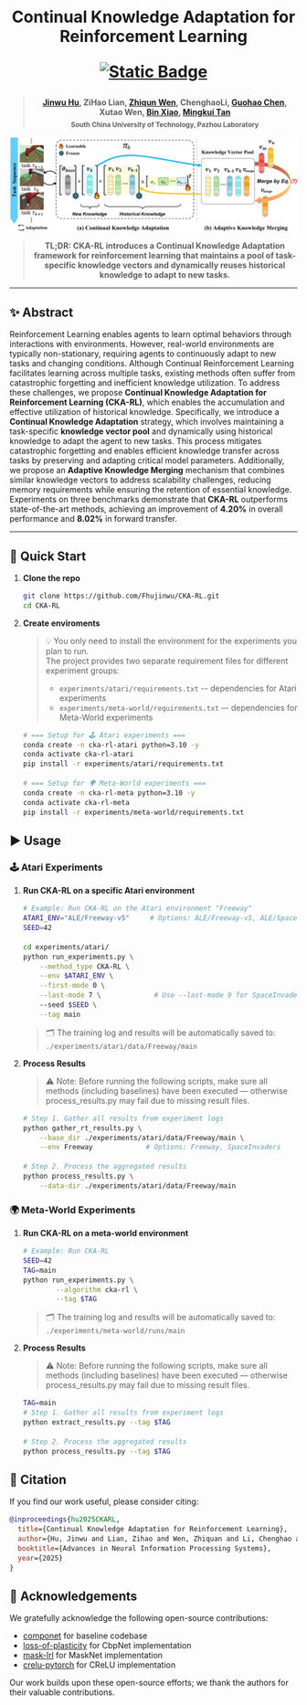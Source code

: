 <h1 align="center">
     <br>Continual Knowledge Adaptation for Reinforcement Learning
<p align="center">
    <a href="https://openreview.net/pdf?id=iCYbIaGKSR">
        <img alt="Static Badge" src="https://img.shields.io/badge/Paper-NeurIPS-red">
    </a>
</p>

<h4 align="center"></a>
     
>[Jinwu Hu](https://scholar.google.com/citations?user=XmqjPi0AAAAJ&hl=en), ZiHao Lian, [Zhiqun Wen](https://scholar.google.com/citations?hl=en&user=w_O5JUYAAAAJ), ChenghaoLi, [Guohao Chen](https://scholar.google.com/citations?user=HZbzdNEAAAAJ&hl=en&oi=ao), Xutao Wen, [Bin Xiao](https://faculty.cqupt.edu.cn/xiaobin/zh_CN/index.htm), [Mingkui Tan](https://tanmingkui.github.io/)\
<sub>South China University of Technology, Pazhou Laboratory</sub>

<p align="center">
  <img src="./assets/CKA_RL.png" alt="CKA-RL" width="700" align="center">
</p>

> **TL;DR:** **CKA-RL** introduces a **Continual Knowledge Adaptation** framework for reinforcement learning that maintains a **pool of task-specific knowledge vectors** and **dynamically reuses historical knowledge** to adapt to new tasks.  

---

## ✨ Abstract
Reinforcement Learning enables agents to learn optimal behaviors through interactions with environments. However, real-world environments are typically non-stationary, requiring agents to continuously adapt to new tasks and changing conditions. Although Continual Reinforcement Learning facilitates learning across multiple tasks, existing methods often suffer from catastrophic forgetting and inefficient knowledge utilization. To address these challenges, we propose **Continual Knowledge Adaptation for Reinforcement Learning (CKA-RL)**, which enables the accumulation and effective utilization of historical knowledge. Specifically, we introduce a **Continual Knowledge Adaptation** strategy, which involves maintaining a task-specific **knowledge vector pool** and dynamically using historical knowledge to adapt the agent to new tasks. This process mitigates catastrophic forgetting and enables efficient knowledge transfer across tasks by preserving and adapting critical model parameters.  Additionally, we propose an **Adaptive Knowledge Merging** mechanism that combines similar knowledge vectors to address scalability challenges, reducing memory requirements while ensuring the retention of essential knowledge. Experiments on three benchmarks demonstrate that **CKA-RL** outperforms state-of-the-art methods, achieving an improvement of **4.20%** in overall performance and **8.02%** in forward transfer.

---

## 🚀 Quick Start 

1. **Clone the repo**
    ```bash
    git clone https://github.com/Fhujinwu/CKA-RL.git
    cd CKA-RL
    ```

2. **Create enviroments**
    >💡 You only need to install the environment for the experiments you plan to run.  
    >The project provides two separate requirement files for different experiment groups:  
    > - `experiments/atari/requirements.txt` -- dependencies for Atari experiments
    > - `experiments/meta-world/requirements.txt` –- dependencies for Meta-World experiments
    ```bash
    # === Setup for 🕹️ Atari experiments ===
    conda create -n cka-rl-atari python=3.10 -y
    conda activate cka-rl-atari
    pip install -r experiments/atari/requirements.txt

    # === Setup for 🌍 Meta-World experiments ===
    conda create -n cka-rl-meta python=3.10 -y
    conda activate cka-rl-meta
    pip install -r experiments/meta-world/requirements.txt
    ```

## ▶️ Usage

### 🕹️ Atari Experiments
1. **Run CKA-RL on a specific Atari environment**

    ```bash
    # Example: Run CKA-RL on the Atari environment "Freeway"
    ATARI_ENV="ALE/Freeway-v5"     # Options: ALE/Freeway-v5, ALE/SpaceInvaders-v5
    SEED=42

    cd experiments/atari/
    python run_experiments.py \
        --method_type CKA-RL \
        --env $ATARI_ENV \
        --first-mode 0 \
        --last-mode 7 \             # Use --last-mode 9 for SpaceInvaders
        --seed $SEED \
        --tag main
    ```
    > 🗂️ The training log and results will be automatically saved to:  
    > `./experiments/atari/data/Freeway/main`

2. **Process Results**

    > ⚠️ Note: Before running the following scripts, make sure all methods (including baselines) have been executed — otherwise process_results.py may fail due to missing result files.
    ```bash
    # Step 1. Gather all results from experiment logs
    python gather_rt_results.py \
        --base_dir ./experiments/atari/data/Freeway/main \
        --env Freeway             # Options: Freeway, SpaceInvaders

    # Step 2. Process the aggregated results
    python process_results.py \
        --data-dir ./experiments/atari/data/Freeway/main
    ```

### 🌍 Meta-World Experiments
1. **Run CKA-RL on a meta-world environment**

    ```bash
    # Example: Run CKA-RL
    SEED=42
    TAG=main
    python run_experiments.py \
            --algorithm cka-rl \
            --tag $TAG

    ```
    > 🗂️ The training log and results will be automatically saved to:  
    > `./experiments/meta-world/runs/main`

2. **Process Results**

    > ⚠️ Note: Before running the following scripts, make sure all methods (including baselines) have been executed — otherwise process_results.py may fail due to missing result files.
    ```bash
    TAG=main
    # Step 1. Gather all results from experiment logs
    python extract_results.py --tag $TAG

    # Step 2. Process the aggregated results
    python process_results.py --tag $TAG
    ```

## 💬 Citation
If you find our work useful, please consider citing:

```bibtex
@inproceedings{hu2025CKARL,
  title={Continual Knowledge Adaptation for Reinforcement Learning},
  author={Hu, Jinwu and Lian, Zihao and Wen, Zhiquan and Li, Chenghao and Chen, Guohao and Wen, Xutao and Xiao, Bin and Tan, Mingkui},
  booktitle={Advances in Neural Information Processing Systems},
  year={2025}
}
```

## 🙏 Acknowledgements
We gratefully acknowledge the following open-source contributions:  

- [componet](https://github.com/mikelma/componet) for baseline codebase
- [loss-of-plasticity](https://github.com/shibhansh/loss-of-plasticity) for CbpNet implementation
- [mask-lrl](https://github.com/dlpbc/mask-lrl) for MaskNet implementation
- [crelu-pytorch](https://github.com/timoklein/crelu-pytorch) for CReLU implementation

Our work builds upon these open-source efforts; we thank the authors for their valuable contributions.